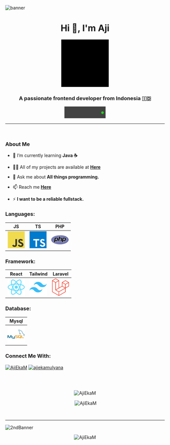 ![banner](https://github.com/AjiEkaM/AjiEkaM/blob/main/assets/illustration-anime-character-rain.jpg)

<h1 align="center">Hi 👋, I'm Aji</h1>
<div align="center"><img width="150" src="https://github.com/AjiEkaM/AjiEkaM/blob/main/assets/profile.gif" /></div>
<h3 align="center">A passionate frontend developer from Indonesia 🇮🇩</h3>
<div align="center"><img src="https://github.com/AjiEkaM/AjiEkaM/blob/main/assets/status%20on.gif" width="130"></div>
<hr>
<br>

### About Me

- 🌱 I’m currently learning **Java ☕**

- 👨‍💻 All of my projects are available at **<a href="https://AjiEkaM.github.io/Testing-Web/">Here</a>**

- 💬 Ask me about **All things programming.**

- 📫 Reach me **<a href="mailto:ajiekamulyana3012@gmail.com">Here</a>**

- ⚡ **I want to be a reliable fullstack.**

### Languages:
| JS | TS | PHP |
|----------|----------|----------|
|  <img src="https://github.com/devicons/devicon/blob/master/icons/javascript/javascript-original.svg" title="Javascript"  alt="Javascript" width="55" height="55"/> |  <img src="https://github.com/devicons/devicon/blob/master/icons/typescript/typescript-original.svg" title="Typescript"  alt="Typescript" width="55" height="55"/> |  <img src="https://github.com/devicons/devicon/blob/master/icons/php/php-original.svg" title="php" alt="php" width="55" height="55"/> | 

### Framework:
|React|Tailwind|Laravel|
|----------|----------|----------|
| <img src="https://github.com/devicons/devicon/blob/master/icons/react/react-original.svg" width="55" height="55"> | <img src="https://github.com/devicons/devicon/blob/master/icons/tailwindcss/tailwindcss-original.svg" width="55" height="55"> | <img src="https://github.com/devicons/devicon/blob/master/icons/laravel/laravel-original.svg" width="55" height="55"> 

### Database:
|Mysql|
|----------|
| <img src="https://github.com/devicons/devicon/blob/master/icons/mysql/mysql-original-wordmark.svg" width="55" height="55">

### Connect Me With:
<p align="left">
<a href="1https://www.facebook.com/profile.php?id=100057977348271&mibextid=ZbWKwL" target="blank"><img align="center" src="https://raw.githubusercontent.com/rahuldkjain/github-profile-readme-generator/master/src/images/icons/Social/facebook.svg" alt="AjiEkaM" height="30" width="40" /></a>
<a href="https://instagram.com/ajiekamu dilyana" target="blank"><img align="center" src="https://raw.githubusercontent.com/rahuldkjain/github-profile-readme-generator/master/src/images/icons/Social/instagram.svg" alt="ajiekamulyana" height="30" width="40" /></a>
</p>

<br><br>

<div align="center"><p><img align="center" src="https://github-readme-streak-stats.herokuapp.com/?user=AjiEkaM&theme=dark" alt="AjiEkaM" /></p></div>
<div align="center"><p>&nbsp;<img align="center" src="https://github-readme-stats.vercel.app/api?username=AjiEkaM&show_icons=true&locale=en&theme=dark" alt="AjiEkaM" /></p></div>

<br><hr>

![2ndBanner](https://github.com/AjiEkaM/AjiEkaM/blob/main/assets/banner%20miku.gif)
<p align="center"> <img width="200" src="https://komarev.com/ghpvc/?username=AjiEkaM&label=Profile%20views&color=orange&style=flat" alt="AjiEkaM" /> </p>
